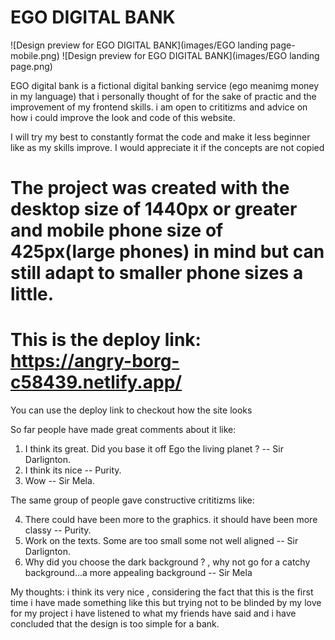 # EGO DIGITAL BANK

![Design preview for EGO DIGITAL BANK](images/EGO landing page-mobile.png)
![Design preview for EGO DIGITAL BANK](images/EGO landing page.png)

EGO digital bank is a fictional digital banking service (ego meanimg money in my language) that i personally thought of for the sake of practic and the improvement of my frontend skills. i am open to crititizms and advice on how i could improve the look and code of this website.

I will try my best to constantly format the code and make it less beginner like as my skills improve.
I would appreciate it if the concepts are not copied

# The project was created with the desktop size of 1440px or greater and mobile phone size of 425px(large phones) in mind but can still adapt to smaller phone sizes a little.

# This is the deploy link: https://angry-borg-c58439.netlify.app/

You can use the deploy link to checkout how the site looks

So far people have made great comments about it like:

1. I think its great. Did you base it off Ego the living planet ? -- Sir Darlignton.
2. I think its nice -- Purity.
3. Wow -- Sir Mela.

The same group of people gave constructive crititizms like:

4. There could have been more to the graphics. it should have been more classy -- Purity.
5. Work on the texts. Some are too small some not well aligned -- Sir Darlignton.
6. Why did you choose the dark background ? , why not go for a catchy background...a more appealing background -- Sir Mela

My thoughts: i think its very nice , considering the fact that this is the first time i have made something like this but trying not to be blinded by my love for my project i have listened to what my friends have said and i have concluded that the design is too simple for a bank.